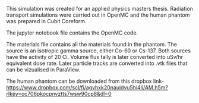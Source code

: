 This simulation was created for an applied physics masters thesis. Radiation transport simulations were carried out in OpenMC and the human phantom was prepared in Cubit Coreform.

The jupyter notebook file contains the OpenMC code. 

The materials file contains all the materials found in the phantom. 
The source is an isotropic gamma source, either Co-60 or Cs-137. Both sources have the activity of 20 Ci. 
Volume flux tally is later converted into uSv/hr equivalent dose rate. 
Later particle tracks are converted into .vtk files that can be vizualised in ParaView. 

The human phantom can be downloaded from this dropbox link- https://www.dropbox.com/scl/fi/agvhxk20nauidvu5hi4li/AM.h5m?rlkey=oc706pkocpnvztts7wsw90cp8&dl=0
